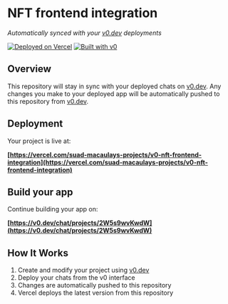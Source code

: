 # NFT frontend integration

*Automatically synced with your [v0.dev](https://v0.dev) deployments*

[![Deployed on Vercel](https://img.shields.io/badge/Deployed%20on-Vercel-black?style=for-the-badge&logo=vercel)](https://vercel.com/suad-macaulays-projects/v0-nft-frontend-integration)
[![Built with v0](https://img.shields.io/badge/Built%20with-v0.dev-black?style=for-the-badge)](https://v0.dev/chat/projects/2W5s9wvKwdW)

## Overview

This repository will stay in sync with your deployed chats on [v0.dev](https://v0.dev).
Any changes you make to your deployed app will be automatically pushed to this repository from [v0.dev](https://v0.dev).

## Deployment

Your project is live at:

**[https://vercel.com/suad-macaulays-projects/v0-nft-frontend-integration](https://vercel.com/suad-macaulays-projects/v0-nft-frontend-integration)**

## Build your app

Continue building your app on:

**[https://v0.dev/chat/projects/2W5s9wvKwdW](https://v0.dev/chat/projects/2W5s9wvKwdW)**

## How It Works

1. Create and modify your project using [v0.dev](https://v0.dev)
2. Deploy your chats from the v0 interface
3. Changes are automatically pushed to this repository
4. Vercel deploys the latest version from this repository
